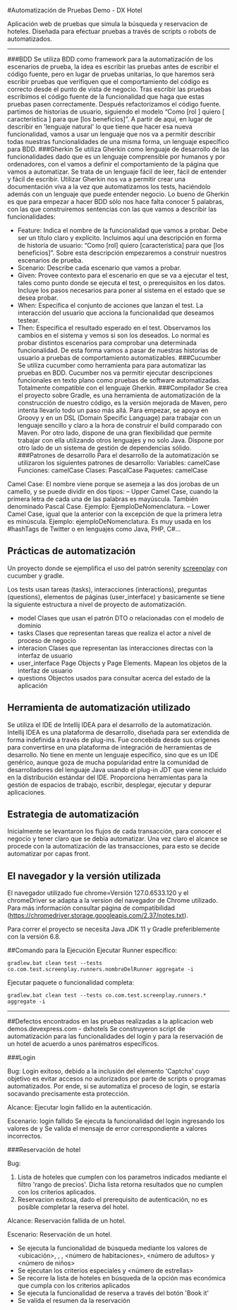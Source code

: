 #Automatización de Pruebas Demo - DX Hotel



Aplicación web de pruebas que simula la búsqueda y reservacion de hoteles. Diseñada para efectuar pruebas a través de scripts o robots de automatizados.



---
###BDD
Se utiliza BDD como framework para la automatización de los escenarios de prueba, la idea es escribir las pruebas antes de escribir el código fuente, pero en lugar de pruebas unitarias, lo que haremos será escribir pruebas que verifiquen que el comportamiento del código es correcto desde el punto de vista de negocio. Tras escribir las pruebas escribimos el código fuente de la funcionalidad que haga que estas pruebas pasen correctamente. Después refactorizamos el código fuente.
partimos de historias de usuario, siguiendo el modelo “Como [rol ] quiero [ característica ] para que [los beneficios]”. A partir de aquí, en lugar de describir en 'lenguaje natural' lo que tiene que hacer esa nueva funcionalidad, vamos a usar un lenguaje que nos va a permitir describir todas nuestras funcionalidades de una misma forma, un lenguaje específico para BDD.
###Gherkin
Se utiliza Gherkin como lenguaje de desarrollo de las funcionalidades dado que es un lenguaje comprensible por humanos y por ordenadores, con el vamos a definir el comportamiento de la página que vamos a automatizar.
Se trata de un lenguaje fácil de leer, fácil de entender y fácil de escribir. Utilizar Gherkin nos va a permitir crear una documentación viva a la vez que automatizamos los tests, haciéndolo además con un lenguaje que puede entender negocio.
Lo bueno de Gherkin es que para empezar a hacer BDD sólo nos hace falta conocer 5 palabras, con las que construiremos sentencias con las que vamos a describir las funcionalidades:
- Feature: Indica el nombre de la funcionalidad que vamos a probar. Debe ser un título claro y explícito. Incluimos aquí una descripción en forma de historia de usuario: “Como [rol] quiero [característica] para que [los beneficios]”. Sobre esta descripción empezaremos a construir nuestros escenarios de prueba.
- Scenario: Describe cada escenario que vamos a probar.
-	Given: Provee contexto para el escenario en que se va a ejecutar el test, tales como punto donde se ejecuta el test, o prerequisitos en los datos. Incluye los pasos necesarios para poner al sistema en el estado que se desea probar.
-	When: Especifica el conjunto de acciones que lanzan el test. La interacción del usuario que acciona la funcionalidad que deseamos testear.
-	Then: Especifica el resultado esperado en el test. Observamos los cambios en el sistema y vemos si son los deseados.
Lo normal es probar distintos escenarios para comprobar una determinada funcionalidad. De esta forma vamos a pasar de nuestras historias de usuario a pruebas de comportamiento automatizables.
###Cucumber
Se utiliza cucumber como herramienta para para automatizar las pruebas en BDD. Cucumber nos va permitir ejecutar descripciones funcionales en texto plano como pruebas de software automatizadas. Totalmente compatible con el lenguaje Gherkin.
###Compilador
Se crea el proyecto sobre Gradle, es una herramienta de automatización de la construcción de nuestro código, es la versión mejorada de Maven, pero intenta llevarlo todo un paso más allá. Para empezar, se apoya en Groovy y en un DSL (Domain Specific Language) para trabajar con un lenguaje sencillo y claro a la hora de construir el build comparado con Maven. Por otro lado, dispone de una gran flexibilidad que permite trabajar con ella utilizando otros lenguajes y no solo Java. Dispone por otro lado de un sistema de gestión de dependencias sólido.
###Patrones de desarrollo
Para el desarrollo de la automatización se utilizaron los siguientes patrones de desarrollo:
Variables: camelCase
Funciones: camelCase
Clases: PascalCase
Paquetes: camelCase

Camel Case: El nombre viene porque se asemeja a las dos jorobas de un camello, y se puede dividir en dos tipos:
– Upper Camel Case, cuando la primera letra de cada una de las palabras es mayúscula. También denominado Pascal Case. Ejemplo: EjemploDeNomenclatura.
– Lower Camel Case, igual que la anterior con la excepción de que la primera letra es minúscula. Ejemplo: ejemploDeNomenclatura.
Es muy usada en los #hashTags de Twitter o en lenguajes como Java, PHP, C#…

 Prácticas de automatización
---
Un proyecto donde se ejemplifica el uso del patrón serenity
[screenplay](http://thucydides.info/docs/serenity-staging/#_serenity_and_the_screenplay_pattern) con cucumber y gradle.

Los tests usan tareas (tasks), interacciones (interactions), preguntas (questions), elementos de páginas (user_interface) y basicamente se tiene la siguiente estructura a nivel de proyecto de automatización.

+ model
    Clases que usan el patrón DTO o relacionadas con el modelo de dominio
+ tasks
    Clases que representan tareas que realiza el actor a nivel de proceso de negocio
+ interacion
    Clases que representan las interacciones directas con la interfaz de usuario
+ user_interface
    Page Objects y Page Elements. Mapean los objetos de la interfaz de usuario
+ questions
    Objectos usados para consultar acerca del estado de la aplicación

 Herramienta de automatización utilizado
---
Se utiliza el IDE de Intellij IDEA para el desarrollo de la automatización. Intellij IDEA es una plataforma de desarrollo, diseñada para ser extendida de forma indefinida a través de plug-ins. Fue concebida desde sus orígenes para convertirse en una plataforma de integración de herramientas de desarrollo. No tiene en mente un lenguaje específico, sino que es un IDE genérico, aunque goza de mucha popularidad entre la comunidad de desarrolladores del lenguaje Java usando el plug-in JDT que viene incluido en la distribución estándar del IDE.
Proporciona herramientas para la gestión de espacios de trabajo, escribir, desplegar, ejecutar y depurar aplicaciones.

 Estrategia de automatización
---
Inicialmente se levantaron los flujos de cada transacción, para conocer el negocio y tener claro que se debia automatizar.
Una vez claro el alcance se procede con la automatización de las transacciones, para esto se decide automatizar por capas front.

 El navegador y la versión utilizada
---
El navegador utilizado fue chrome=Versión 127.0.6533.120 y el chromeDriver se adapta a la version del navegador de Chrome utilizado. Para más información consultar página de compatibilidad (https://chromedriver.storage.googleapis.com/2.37/notes.txt).

Para correr el proyecto se necesita Java JDK 11 y Gradle preferiblemente con la versión 6.8.

##Comando para la Ejecución
Ejecutar Runner específico:

    gradlew.bat clean test --tests co.com.test.screenplay.runners.nombreDelRunner aggregate -i

Ejecutar paquete o funcionalidad completa:

    gradlew.bat clean test --tests co.com.test.screenplay.runners.* aggregate -i

---

##Defectos encontrados en las pruebas realizadas a la aplicacion web demos.devexpress.com - dxhotels
Se construyeron script de automatización para las funcionalidades del login y para la reservación de un hotel de acuerdo a unos parématros específicos.

###Login

Bug: Login exitoso, debido a la inclusión del elemento 'Captcha' cuyo objetivo es evitar accesos no autorizados por parte de scripts o programas automatizados. Por ende, si se automatiza el proceso de login, se estaría socavando precisamente esta protección. 

Alcance: Ejecutar login fallido en la autenticación.

Escenario: login fallido
Se ejecuta la funcionalidad del login ingresando los valores de <email> y <password>
Se valida el mensaje de error correspondiente a valores incorrectos.


###Reservación de hotel

Bug: 
1. Lista de hoteles que cumplen con los parametros indicados mediante el filtro 'rango de precios'. Dicha lista retorna resultados que no cumplen con los criterios aplicados.
2. Reservacion exitosa, dado el prerequisito de autenticación, no es posible completar la reserva del hotel.

Alcance: Reservación fallida de un hotel.

Escenario: Reservación de un hotel.
- Se ejecuta la funcionalidad de búsqueda mediante los valores de <ubicación>, <fecha ingreso>, <fecha salida>, <número de habitaciones>, <número de adultos> y <número de niños>
- Se ejecutan los criterios especiales <rango de precios> y <número de estrellas>
- Se recorre la lista de hoteles en búsqueda de la opción mas económica que cumpla con los criterios aplicados
- Se ejecuta la funcionalidad de reserva a través del botón 'Book it'
- Se valida el resumen da la reservación

